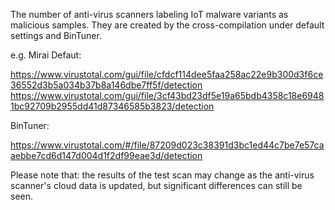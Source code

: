 
The number of anti-virus scanners labeling IoT malware variants as malicious samples. They are created by the cross-compilation under default settings and BinTuner.

e.g. Mirai
Defaut:

https://www.virustotal.com/gui/file/cfdcf114dee5faa258ac22e9b300d3f6ce36552d3b5a034b37b8a146dbe7ff5f/detection
https://www.virustotal.com/gui/file/3cf43bd23df5e19a65bdb4358c18e69481bc92709b2955dd41d87346585b3823/detection

BinTuner:

https://www.virustotal.com/#/file/87209d023c38391d3bc1ed44c7be7e57caaebbe7cd6d147d004d1f2df99eae3d/detection

Please note that:
the results of the test scan may change as the anti-virus scanner's cloud data is updated, but significant differences can still be seen.
